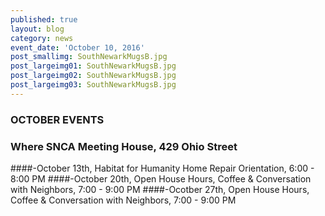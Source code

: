```yaml
---
published: true
layout: blog
category: news
event_date: 'October 10, 2016'
post_smallimg: SouthNewarkMugsB.jpg
post_largeimg01: SouthNewarkMugsB.jpg
post_largeimg02: SouthNewarkMugsB.jpg
post_largeimg03: SouthNewarkMugsB.jpg
---
```

###  OCTOBER EVENTS
### Where SNCA Meeting House, 429 Ohio Street

####-October 13th, Habitat for Humanity Home Repair Orientation, 6:00 - 8:00 PM
####-October 20th, Open House Hours, 
	Coffee & Conversation with Neighbors, 7:00 - 9:00 PM
####-Ocotber 27th, Open House Hours,
	Coffee & Conversation with Neighbors, 7:00 - 9:00 PM
